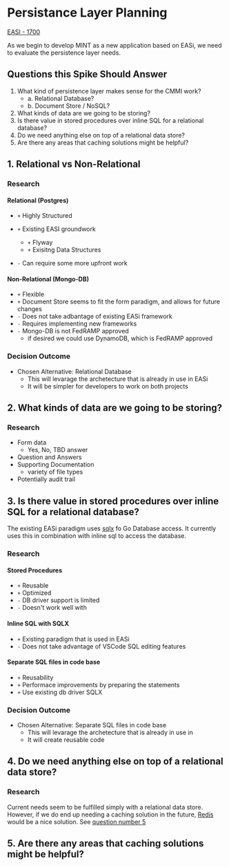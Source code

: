 # Persistance Layer Planning

[EASI - 1700](https://jiraent.cms.gov/browse/EASI-1700)

As we begin to develop MINT as a new application based on EASi, we need to evaluate the persistence layer needs.

## Questions this Spike Should Answer
1. What kind of persistence layer makes sense for the CMMI work?
    * a.   Relational Database?
    * b. Document Store / NoSQL?
2.  What kinds of data are we going to be storing? 
3. Is there value in stored procedures over inline SQL for a relational database?
4. Do we need anything else on top of a relational data store?
5. Are there any areas that caching solutions might be helpful?



## 1.  Relational vs Non-Relational

### Research
#### Relational (Postgres)
* `+` Highly Structured
* `+` Existing EASI groundwork
  * `+` Flyway
  * `+` Exisitng Data Structures

* `-` Can require some more upfront work

 #### Non-Relational (Mongo-DB)
*  `+` Flexible
*  `+` Document Store seems to fit the form paradigm, and allows for future changes
* `-` Does not take adbantage of existing EASi framework
* `-` Requires implementing new frameworks
* `-` Mongo-DB is not FedRAMP approved
  * if  desired we could use DynamoDB, which is FedRAMP approved

### Decision Outcome
* Chosen Alternative: Relational Database
   * This will levarage the archetecture that is already in use in EASi
   * It will be simpler for developers to work on both projects


## 2.  What kinds of data are we going to be storing? 

### Research
* Form data
  * Yes, No, TBD answer
* Question and Answers
* Supporting Documentation
  * variety of file types
* Potentially audit trail


 ## 3. Is there value in stored procedures over inline SQL for a relational database?

The existing EASi paradigm uses [sqlx](https://github.com/CMSgov/easi-app/blob/master/docs/adr/0017-go-orm.md) fo Go Database access. It currently uses this in combination with inline sql to access the database.
 ### Research
 #### Stored Procedures

* `+` Reusable
* `+` Optimized
* `-` DB driver support is limited
* `-` Doesn't work well with

#### Inline SQL with SQLX

* `+` Existing paradigm that is used in EASi 
* `-` Does not take advantage of VSCode SQL editing features

 #### Separate SQL files in code base
 * `+` Reusability
 * `+` Performace improvements by preparing the statements
 * `+` Use existing db driver SQLX

### Decision Outcome
* Chosen Alternative: Separate SQL files in code base
   * This will levarage the archetecture that is already in use in 
   * It will create reusable code




## 4. Do we need anything else on top of a relational data store?

 ### Research
  
  Current needs seem to be fulfilled simply with a relational data store. However, if we do end up needing a caching solution in the future, [Redis](https://redis.io/) would be a nice solution. See [question number 5](##5.-Are-there-any-areas-that-caching-solutions-might-be-helpful?)


## 5. Are there any areas that caching solutions might be helpful?  